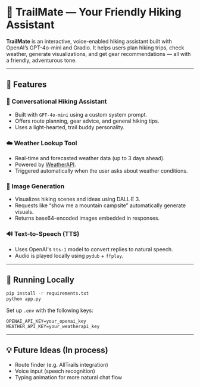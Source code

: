 # 🥾 TrailMate — Your Friendly Hiking Assistant

**TrailMate** is an interactive, voice-enabled hiking assistant built with OpenAI’s GPT-4o-mini and Gradio. It helps users plan hiking trips, check weather, generate visualizations, and get gear recommendations — all with a friendly, adventurous tone.

---

## 🌟 Features

### 🧭 Conversational Hiking Assistant

* Built with `GPT-4o-mini` using a custom system prompt.
* Offers route planning, gear advice, and general hiking tips.
* Uses a light-hearted, trail buddy personality.

### ☁️ Weather Lookup Tool

* Real-time and forecasted weather data (up to 3 days ahead).
* Powered by [WeatherAPI](https://www.weatherapi.com/).
* Triggered automatically when the user asks about weather conditions.

### 🎨 Image Generation

* Visualizes hiking scenes and ideas using DALL·E 3.
* Requests like “show me a mountain campsite” automatically generate visuals.
* Returns base64-encoded images embedded in responses.

### 🔊 Text-to-Speech (TTS)

* Uses OpenAI's `tts-1` model to convert replies to natural speech.
* Audio is played locally using `pydub` + `ffplay`.

---

## 🚀 Running Locally

```bash
pip install -r requirements.txt
python app.py
```

Set up `.env` with the following keys:

```
OPENAI_API_KEY=your_openai_key
WEATHER_API_KEY=your_weatherapi_key
```

---

## 💡 Future Ideas (In process)

* Route finder (e.g. AllTrails integration)
* Voice input (speech recognition)
* Typing animation for more natural chat flow
